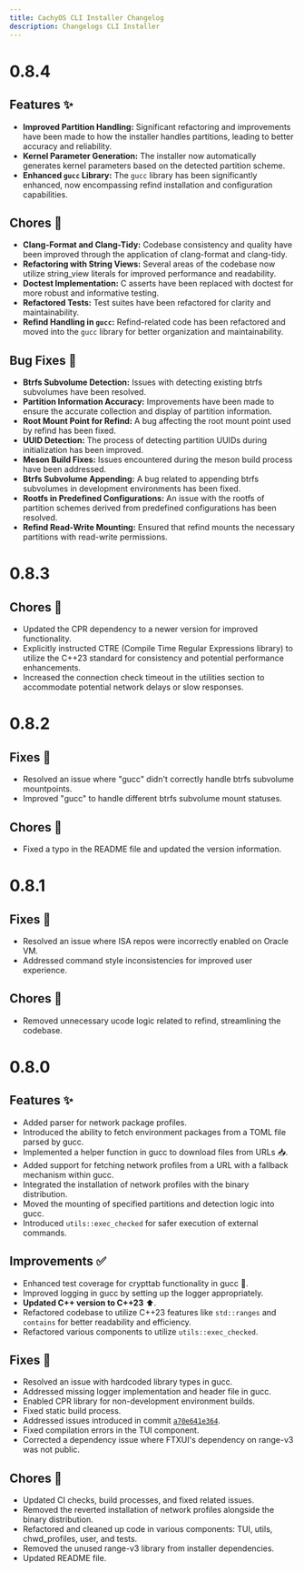 ```yaml
---
title: CachyOS CLI Installer Changelog
description: Changelogs CLI Installer
---
```

# 0.8.4

## Features ✨

- **Improved Partition Handling:**  Significant refactoring and improvements have been made to how the installer handles partitions, leading to better accuracy and reliability.
- **Kernel Parameter Generation:** The installer now automatically generates kernel parameters based on the detected partition scheme.
- **Enhanced `gucc` Library:**  The `gucc` library has been significantly enhanced, now encompassing refind installation and configuration capabilities.

## Chores 🧹

- **Clang-Format and Clang-Tidy:** Codebase consistency and quality have been improved through the application of clang-format and clang-tidy.
- **Refactoring with String Views:**  Several areas of the codebase now utilize string_view literals for improved performance and readability.
- **Doctest Implementation:**  C asserts have been replaced with doctest for more robust and informative testing.
- **Refactored Tests:** Test suites have been refactored for clarity and maintainability.
- **Refind Handling in `gucc`:**  Refind-related code has been refactored and moved into the `gucc` library for better organization and maintainability.

## Bug Fixes 🐛

- **Btrfs Subvolume Detection:** Issues with detecting existing btrfs subvolumes have been resolved.
- **Partition Information Accuracy:** Improvements have been made to ensure the accurate collection and display of partition information.
- **Root Mount Point for Refind:**  A bug affecting the root mount point used by refind has been fixed.
- **UUID Detection:** The process of detecting partition UUIDs during initialization has been improved.
- **Meson Build Fixes:**  Issues encountered during the meson build process have been addressed.
- **Btrfs Subvolume Appending:**  A bug related to appending btrfs subvolumes in development environments has been fixed.
- **Rootfs in Predefined Configurations:**  An issue with the rootfs of partition schemes derived from predefined configurations has been resolved.
- **Refind Read-Write Mounting:**  Ensured that refind mounts the necessary partitions with read-write permissions.

# 0.8.3

## Chores 🧹

- Updated the CPR dependency to a newer version for improved functionality.
- Explicitly instructed CTRE (Compile Time Regular Expressions library) to utilize the C++23 standard for consistency and potential performance enhancements.
- Increased the connection check timeout in the utilities section to accommodate potential network delays or slow responses. 

# 0.8.2

## Fixes 🐛

- Resolved an issue where "gucc" didn't correctly handle btrfs subvolume mountpoints.
- Improved "gucc" to handle different btrfs subvolume mount statuses.

## Chores 🧹

- Fixed a typo in the README file and updated the version information.

# 0.8.1

## Fixes 🐛

- Resolved an issue where ISA repos were incorrectly enabled on Oracle VM.
- Addressed command style inconsistencies for improved user experience.

## Chores 🧹

- Removed unnecessary ucode logic related to refind, streamlining the codebase. 

# 0.8.0

## Features ✨

- Added parser for network package profiles.
- Introduced the ability to fetch environment packages from a TOML file parsed by gucc.
- Implemented a helper function in gucc to download files from URLs 📥.
- Added support for fetching network profiles from a URL with a fallback mechanism within gucc.
- Integrated the installation of network profiles with the binary distribution.
- Moved the mounting of specified partitions and detection logic into gucc.
- Introduced `utils::exec_checked` for safer execution of external commands.

## Improvements ✅

- Enhanced test coverage for crypttab functionality in gucc 🧪.
- Improved logging in gucc by setting up the logger appropriately.
- **Updated C++ version to C++23** ⬆️.
- Refactored codebase to utilize C++23 features like `std::ranges` and `contains` for better readability and efficiency.
- Refactored various components to utilize `utils::exec_checked`.

## Fixes 🐛

- Resolved an issue with hardcoded library types in gucc.
- Addressed missing logger implementation and header file in gucc.
- Enabled CPR library for non-development environment builds.
- Fixed static build process.
- Addressed issues introduced in commit [`a70e641e364`](https://github.com/CachyOS/New-Cli-Installer/commit/a70e641e364).
- Fixed compilation errors in the TUI component.
- Corrected a dependency issue where FTXUI's dependency on range-v3 was not public.

## Chores 🧹

- Updated CI checks, build processes, and fixed related issues.
- Removed the reverted installation of network profiles alongside the binary distribution.
- Refactored and cleaned up code in various components: TUI, utils, chwd_profiles, user, and tests.
- Removed the unused range-v3 library from installer dependencies.
- Updated README file.
